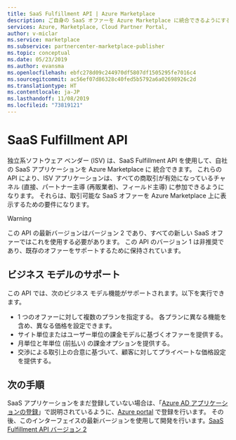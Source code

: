 ```yaml
---
title: SaaS Fulfillment API | Azure Marketplace
description: ご自身の SaaS オファーを Azure Marketplace に統合できるようにする Fulfillment API のバージョンについて説明します。
services: Azure, Marketplace, Cloud Partner Portal,
author: v-miclar
ms.service: marketplace
ms.subservice: partnercenter-marketplace-publisher
ms.topic: conceptual
ms.date: 05/23/2019
ms.author: evansma
ms.openlocfilehash: ebfc278d09c244970df5807df1505295fe7016c4
ms.sourcegitcommit: ac56ef07d86328c40fed5b5792a6a02698926c2d
ms.translationtype: HT
ms.contentlocale: ja-JP
ms.lasthandoff: 11/08/2019
ms.locfileid: "73819121"
---
```

# <a name="saas-fulfillment-apis"></a>SaaS Fulfillment API

独立系ソフトウェア ベンダー (ISV) は、SaaS Fulfillment API を使用して、自社の SaaS アプリケーションを Azure Marketplace に 統合できます。 これらの API により、ISV アプリケーションは、すべての商取引が有効になっているチャネル (直接、パートナー主導 (再販業者)、フィールド主導) に参加できるようになります。  それらは、取引可能な SaaS オファーを Azure Marketplace 上に表示するための要件になります。

> [!WARNING]
> この API の最新バージョンはバージョン 2 であり、すべての新しい SaaS オファーではこれを使用する必要があります。  この API のバージョン 1 は非推奨であり、既存のオファーをサポートするために保持されています。


## <a name="business-model-support"></a>ビジネス モデルのサポート

この API では、次のビジネス モデル機能がサポートされます。以下を実行できます。

* 1 つのオファーに対して複数のプランを指定する。 各プランに異なる機能を含め、異なる価格を設定できます。
* サイト単位またはユーザー単位の課金モデルに基づくオファーを提供する。
* 月単位と年単位 (前払い) の課金オプションを提供する。
* 交渉による取引上の合意に基づいて、顧客に対してプライベートな価格設定を提供する。


## <a name="next-steps"></a>次の手順

SaaS アプリケーションをまだ登録していない場合は、「[Azure AD アプリケーションの登録](./pc-saas-registration.md)」で説明されているように、[Azure portal](https://ms.portal.azure.com) で登録を行います。  その後、このインターフェイスの最新バージョンを使用して開発を行います。[SaaS Fulfillment API バージョン 2](./pc-saas-fulfillment-api-v2.md)
